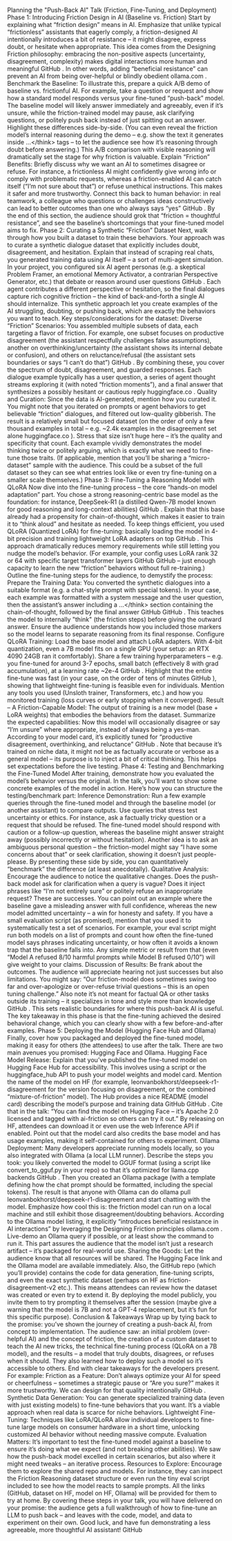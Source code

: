 Planning the "Push-Back AI" Talk (Friction, Fine-Tuning, and Deployment)
Phase 1: Introducing Friction Design in AI (Baseline vs. Friction)
Start by explaining what “friction design” means in AI. Emphasize that unlike typical “frictionless” assistants that eagerly comply, a friction-designed AI intentionally introduces a bit of resistance – it might disagree, express doubt, or hesitate when appropriate. This idea comes from the Designing Friction philosophy: embracing the non-positive aspects (uncertainty, disagreement, complexity) makes digital interactions more human and meaningful
GitHub
. In other words, adding “beneficial resistance” can prevent an AI from being over-helpful or blindly obedient
ollama.com
.
Benchmark the Baseline: To illustrate this, prepare a quick A/B demo of baseline vs. frictionful AI. For example, take a question or request and show how a standard model responds versus your fine-tuned “push-back” model. The baseline model will likely answer immediately and agreeably, even if it’s unsure, while the friction-trained model may pause, ask clarifying questions, or politely push back instead of just spitting out an answer. Highlight these differences side-by-side. (You can even reveal the friction model’s internal reasoning during the demo – e.g. show the text it generates inside <think>...<\/think> tags – to let the audience see how it’s reasoning through doubt before answering.) This A/B comparison with visible reasoning will dramatically set the stage for why friction is valuable.
Explain “Friction” Benefits: Briefly discuss why we want an AI to sometimes disagree or refuse. For instance, a frictionless AI might confidently give wrong info or comply with problematic requests, whereas a friction-enabled AI can catch itself (“I’m not sure about that”) or refuse unethical instructions. This makes it safer and more trustworthy. Connect this back to human behavior: in real teamwork, a colleague who questions or challenges ideas constructively can lead to better outcomes than one who always says “yes”
GitHub
. By the end of this section, the audience should grok that “friction = thoughtful resistance”, and see the baseline’s shortcomings that your fine-tuned model aims to fix.
Phase 2: Curating a Synthetic “Friction” Dataset
Next, walk through how you built a dataset to train these behaviors. Your approach was to curate a synthetic dialogue dataset that explicitly includes doubt, disagreement, and hesitation. Explain that instead of scraping real chats, you generated training data using AI itself – a sort of multi-agent simulation. In your project, you configured six AI agent personas (e.g. a skeptical Problem Framer, an emotional Memory Activator, a contrarian Perspective Generator, etc.) that debate or reason around user questions
GitHub
. Each agent contributes a different perspective or hesitation, so the final dialogues capture rich cognitive friction – the kind of back-and-forth a single AI should internalize. This synthetic approach let you create examples of the AI struggling, doubting, or pushing back, which are exactly the behaviors you want to teach.
Key steps/considerations for the dataset:
Diverse “Friction” Scenarios: You assembled multiple subsets of data, each targeting a flavor of friction. For example, one subset focuses on productive disagreement (the assistant respectfully challenges false assumptions), another on overthinking/uncertainty (the assistant shows its internal debate or confusion), and others on reluctance/refusal (the assistant sets boundaries or says “I can’t do that”)
GitHub
. By combining these, you cover the spectrum of doubt, disagreement, and guarded responses. Each dialogue example typically has a user question, a series of agent thought streams exploring it (with noted “friction moments”), and a final answer that synthesizes a possibly hesitant or cautious reply
huggingface.co
.
Quality and Curation: Since the data is AI-generated, mention how you curated it. You might note that you iterated on prompts or agent behaviors to get believable “friction” dialogues, and filtered out low-quality gibberish. The result is a relatively small but focused dataset (on the order of only a few thousand examples in total – e.g. ~2.4k examples in the disagreement set alone
huggingface.co
). Stress that size isn’t huge here – it’s the quality and specificity that count. Each example vividly demonstrates the model thinking twice or politely arguing, which is exactly what we need to fine-tune those traits.
(If applicable, mention that you’ll be sharing a “micro-dataset” sample with the audience. This could be a subset of the full dataset so they can see what entries look like or even try fine-tuning on a smaller scale themselves.)
Phase 3: Fine-Tuning a Reasoning Model with QLoRA
Now dive into the fine-tuning process – the core “hands-on model adaptation” part. You chose a strong reasoning-centric base model as the foundation: for instance, DeepSeek-R1 (a distilled Qwen-7B model known for good reasoning and long-context abilities)
GitHub
. Explain that this base already had a propensity for chain-of-thought, which makes it easier to train it to “think aloud” and hesitate as needed. To keep things efficient, you used QLoRA (Quantized LoRA) for fine-tuning: basically loading the model in 4-bit precision and training lightweight LoRA adapters on top
GitHub
. This approach dramatically reduces memory requirements while still letting you nudge the model’s behavior. (For example, your config uses LoRA rank 32 or 64 with specific target transformer layers
GitHub
GitHub
 – just enough capacity to learn the new “friction” behaviors without full re-training.)
Outline the fine-tuning steps for the audience, to demystify the process:
Prepare the Training Data: You converted the synthetic dialogues into a suitable format (e.g. a chat-style prompt with special tokens). In your case, each example was formatted with a system message and the user question, then the assistant’s answer including a <think>...<\/think> section containing the chain-of-thought, followed by the final answer
GitHub
GitHub
. This teaches the model to internally "think" (the friction steps) before giving the outward answer. Ensure the audience understands how you included those markers so the model learns to separate reasoning from its final response.
Configure QLoRA Training: Load the base model and attach LoRA adapters. With 4-bit quantization, even a 7B model fits on a single GPU (your setup: an RTX 4090 24GB ran it comfortably). Share a few training hyperparameters – e.g. you fine-tuned for around 3-7 epochs, small batch (effectively 8 with grad accumulation), at a learning rate ~2e-4
GitHub
. Highlight that the entire fine-tune was fast (in your case, on the order of tens of minutes
GitHub
), showing that lightweight fine-tuning is feasible even for individuals. Mention any tools you used (Unsloth trainer, Transformers, etc.) and how you monitored training (loss curves or early stopping when it converged).
Result – A Friction-Capable Model: The output of training is a new model (base + LoRA weights) that embodies the behaviors from the dataset. Summarize the expected capabilities: Now this model will occasionally disagree or say “I’m unsure” where appropriate, instead of always being a yes-man. According to your model card, it’s explicitly tuned for “productive disagreement, overthinking, and reluctance”
GitHub
. Note that because it’s trained on niche data, it might not be as factually accurate or verbose as a general model – its purpose is to inject a bit of critical thinking. This helps set expectations before the live testing.
Phase 4: Testing and Benchmarking the Fine-Tuned Model
After training, demonstrate how you evaluated the model’s behavior versus the original. In the talk, you’ll want to show some concrete examples of the model in action. Here’s how you can structure the testing/benchmark part:
Inference Demonstration: Run a few example queries through the fine-tuned model and through the baseline model (or another assistant) to compare outputs. Use queries that stress test uncertainty or ethics. For instance, ask a factually tricky question or a request that should be refused. The fine-tuned model should respond with caution or a follow-up question, whereas the baseline might answer straight away (possibly incorrectly or without hesitation). Another idea is to ask an ambiguous personal question – the friction-model might say “I have some concerns about that” or seek clarification, showing it doesn’t just people-please. By presenting these side by side, you can quantitatively “benchmark” the difference (at least anecdotally).
Qualitative Analysis: Encourage the audience to notice the qualitative changes. Does the push-back model ask for clarification when a query is vague? Does it inject phrases like “I’m not entirely sure” or politely refuse an inappropriate request? These are successes. You can point out an example where the baseline gave a misleading answer with full confidence, whereas the new model admitted uncertainty – a win for honesty and safety. If you have a small evaluation script (as promised), mention that you used it to systematically test a set of scenarios. For example, your eval script might run both models on a list of prompts and count how often the fine-tuned model says phrases indicating uncertainty, or how often it avoids a known trap that the baseline falls into. Any simple metric or result from that (even “Model A refused 8/10 harmful prompts while Model B refused 0/10”) will give weight to your claims.
Discussion of Results: Be frank about the outcomes. The audience will appreciate hearing not just successes but also limitations. You might say: “Our friction-model does sometimes swing too far and over-apologize or over-refuse trivial questions – this is an open tuning challenge.” Also note it’s not meant for factual QA or other tasks outside its training – it specializes in tone and style more than knowledge
GitHub
. This sets realistic boundaries for where this push-back AI is useful. The key takeaway in this phase is that the fine-tuning achieved the desired behavioral change, which you can clearly show with a few before-and-after examples.
Phase 5: Deploying the Model (Hugging Face Hub and Ollama)
Finally, cover how you packaged and deployed the fine-tuned model, making it easy for others (the attendees) to use after the talk. There are two main avenues you promised: Hugging Face and Ollama.
Hugging Face Model Release: Explain that you’ve published the fine-tuned model on Hugging Face Hub for accessibility. This involves using a script or the huggingface_hub API to push your model weights and model card. Mention the name of the model on HF (for example, leonvanbokhorst/deepseek-r1-disagreement for the version focusing on disagreement, or the combined “mixture-of-friction” model). The Hub provides a nice README (model card) describing the model’s purpose and training data
GitHub
GitHub
. Cite that in the talk: “You can find the model on Hugging Face – it’s Apache 2.0 licensed and tagged with ai-friction so others can try it out.” By releasing on HF, attendees can download it or even use the web Inference API if enabled. Point out that the model card also credits the base model and has usage examples, making it self-contained for others to experiment.
Ollama Deployment: Many developers appreciate running models locally, so you also integrated with Ollama (a local LLM runner). Describe the steps you took: you likely converted the model to GGUF format (using a script like convert_to_gguf.py in your repo) so that it’s optimized for llama.cpp backends
GitHub
. Then you created an Ollama package (with a template defining how the chat prompt should be formatted, including the special tokens). The result is that anyone with Ollama can do ollama pull leonvanbokhorst/deepseek-r1-disagreement and start chatting with the model. Emphasize how cool this is: the friction model can run on a local machine and still exhibit those disagreement/doubting behaviors. According to the Ollama model listing, it explicitly “introduces beneficial resistance in AI interactions” by leveraging the Designing Friction principles
ollama.com
. Live-demo an Ollama query if possible, or at least show the command to run it. This part assures the audience that the model isn’t just a research artifact – it’s packaged for real-world use.
Sharing the Goods: Let the audience know that all resources will be shared. The Hugging Face link and the Ollama model are available immediately. Also, the GitHub repo (which you’ll provide) contains the code for data generation, fine-tuning scripts, and even the exact synthetic dataset (perhaps on HF as friction-disagreement-v2 etc.). This means attendees can review how the dataset was created or even try to extend it. By deploying the model publicly, you invite them to try prompting it themselves after the session (maybe give a warning that the model is 7B and not a GPT-4 replacement, but it’s fun for this specific purpose).
Conclusion & Takeaways
Wrap up by tying back to the promise: you’ve shown the journey of creating a push-back AI, from concept to implementation. The audience saw: an initial problem (over-helpful AI) and the concept of friction, the creation of a custom dataset to teach the AI new tricks, the technical fine-tuning process (QLoRA on a 7B model), and the results – a model that truly doubts, disagrees, or refuses when it should. They also learned how to deploy such a model so it’s accessible to others.
End with clear takeaways for the developers present. For example:
Friction as a Feature: Don’t always optimize your AI for speed or cheerfulness – sometimes a strategic pause or “Are you sure?” makes it more trustworthy. We can design for that quality intentionally
GitHub
.
Synthetic Data Generation: You can generate specialized training data (even with just existing models) to fine-tune behaviors that you want. It’s a viable approach when real data is scarce for niche behaviors.
Lightweight Fine-Tuning: Techniques like LoRA/QLoRA allow individual developers to fine-tune large models on consumer hardware in a short time, unlocking customized AI behavior without needing massive compute.
Evaluation Matters: It’s important to test the fine-tuned model against a baseline to ensure it’s doing what we expect (and not breaking other abilities). We saw how the push-back model excelled in certain scenarios, but also where it might need tweaks – an iterative process.
Resources to Explore: Encourage them to explore the shared repo and models. For instance, they can inspect the Friction Reasoning dataset structure or even run the tiny eval script included to see how the model reacts to sample prompts. All the links (GitHub, dataset on HF, model on HF, Ollama) will be provided for them to try at home.
By covering these steps in your talk, you will have delivered on your promise: the audience gets a full walkthrough of how to fine-tune an LLM to push back – and leaves with the code, model, and data to experiment on their own. Good luck, and have fun demonstrating a less agreeable, more thoughtful AI assistant! 
GitHub
